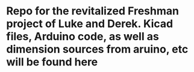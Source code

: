 # Repo for the revitalized Freshman project of Luke and Derek. Kicad files, Arduino code, as well as dimension sources from aruino, etc will be found here
